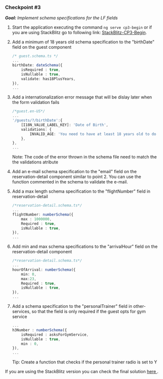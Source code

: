 ### Checkpoint #3

_**Goal:** Implement schema specifications for the LF fields_

1.  Start the application executing the command `ng serve cp3-begin` or if you are using  StackBlitz go to following link: <a href="https://stackblitz.com/github/opensoft-sa/lf-self-checkin/tree/cp3-begin"  target="_blank">StackBlitz-CP3-Begin</a>.
2.  Add a minimum of 18 years old schema specification to the "birthDate" field on the guest component

	```typescript
   	/* guest.schema.ts */
	...
	birthDate: dateSchema({
		isRequired : true,
		isNullable : true,
		validate: has18PlusYears,
	}),
	...
	```
		
3. Add a internationalization error message that will be dislay later when the form validation fails
	
	```typescript
	/*guest.en-US*/
	...
	'/guests/?/birthDate':{
		[I18N_VALUE_LABEL_KEY]: 'Date of Birth',
		validations: {
			INVALID_AGE: 'You need to have at least 18 years old to do you Self-Check-In.',
		},
	},
	...
	```

	Note: The code of the error thrown in the schema file need to match the the validations atribute

4.  Add an e-mail schema specification to the "email" field on the reservation-detail component similar to point 2. You can use the function commented in the schema to validate the e-mail.

5.  Add a max length schema specification to the "flightNumber" field in reservation-detail
	
	```typescript
	/*reservation-detail.schema.ts*/
	...
	flightNumber: numberSchema({
		max : 1000000,
		Required : true,
		isNullable : true,
	}),
	...
	```

6.  Add min and max schema specifications to the "arrivalHour" field on the reservation-detail component

	```typescript
	/*reservation-detail.schema.ts*/
	...
	hourOfArrival: numberSchema({
		min: 0,
		max:23,
		Required : true,
		isNullable : true,
	}),
	...
	```

7.  Add a schema specification to the "personalTrainer" field in other-services, so that the field is only required if the guest opts for gym service

	```typescript
	...
	h3Number : numberSchema({
		isRequired : asksForGymService,
		isNullable : true,
		min : 0,
	}),
	...
	```

	Tip: Create a function that checks if the personal trainer radio is set to Y

If you are using the StackBlitz version you can check the final solution <a href="https://stackblitz.com/github/opensoft-sa/lf-self-checkin/tree/cp3-end"  target="_blank"> here </a>.